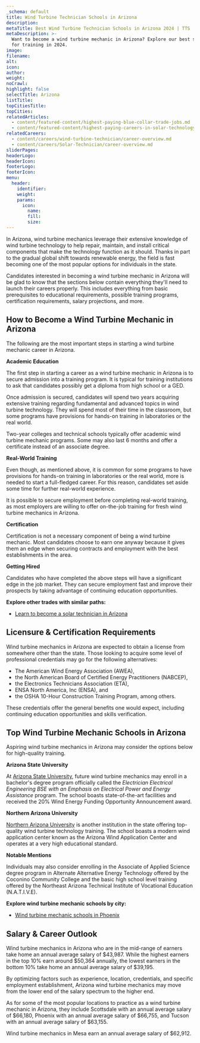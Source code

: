 ```yaml
---
_schema: default
title: Wind Turbine Technician Schools in Arizona
description:
metaTitle: Best Wind Turbine Technician Schools in Arizona 2024 | TTS
metaDescription: >-
  Want to become a wind turbine mechanic in Arizona? Explore our best schools
  for training in 2024.
image:
filename:
alt:
icon:
author:
weight:
noCrawl:
highlight: false
selectTitle: Arizona
listTitle:
topCitiesTitle:
topCities:
relatedArticles:
  - content/featured-content/highest-paying-blue-collar-trade-jobs.md
  - content/featured-content/highest-paying-careers-in-solar-technology.md
relatedCareers:
  - content/careers/wind-turbine-technician/career-overview.md
  - content/careers/Solar-Technician/career-overview.md
sliderPages:
headerLogo:
headerIcon:
footerLogo:
footerIcon:
menu:
  header:
    identifier:
    weight:
    params:
      icon:
        name:
        fill:
        size:
---
```

In Arizona, wind turbine mechanics leverage their extensive knowledge of wind turbine technology to help repair, maintain, and install critical components that make the technology function as it should. Thanks in part to the gradual global shift towards renewable energy, the field is fast becoming one of the most popular options for individuals in the state.

Candidates interested in becoming a wind turbine mechanic in Arizona will be glad to know that the sections below contain everything they'll need to launch their careers properly. This includes everything from basic prerequisites to educational requirements, possible training programs, certification requirements, salary projections, and more.

## **How to Become a Wind Turbine Mechanic in Arizona**

The following are the most important steps in starting a wind turbine mechanic career in Arizona.

**Academic Education**

The first step in starting a career as a wind turbine mechanic in Arizona is to secure admission into a training program. It is typical for training institutions to ask that candidates possibly get a diploma from high school or a GED.

Once admission is secured, candidates will spend two years acquiring extensive training regarding fundamental and advanced topics in wind turbine technology. They will spend most of their time in the classroom, but some programs have provisions for hands-on training in laboratories or the real world.

Two-year colleges and technical schools typically offer academic wind turbine mechanic programs. Some may also last 6 months and offer a certificate instead of an associate degree.

**Real-World Training**

Even though, as mentioned above, it is common for some programs to have provisions for hands-on training in laboratories or the real world, more is needed to start a full-fledged career. For this reason, candidates set aside some time for further real-world experience.

It is possible to secure employment before completing real-world training, as most employers are willing to offer on-the-job training for fresh wind turbine mechanics in Arizona.

**Certification**

Certification is not a necessary component of being a wind turbine mechanic. Most candidates choose to earn one anyway because it gives them an edge when securing contracts and employment with the best establishments in the area.

**Getting Hired**

Candidates who have completed the above steps will have a significant edge in the job market. They can secure employment fast and improve their prospects by taking advantage of continuing education opportunities.

**Explore other trades with similar paths:**

* [Learn to become a solar technician in Arizona](https://toptradeschools.com/near-you/solar-technician/arizona/)

## **Licensure & Certification Requirements**

Wind turbine mechanics in Arizona are expected to obtain a license from somewhere other than the state. Those looking to acquire some level of professional credentials may go for the following alternatives:

* The American Wind Energy Association (AWEA),
* the North American Board of Certified Energy Practitioners (NABCEP),
* the Electronics Technicians Association (ETA),
* ENSA North America, Inc (ENSA), and
* the OSHA 10-Hour Construction Training Program, among others.

These credentials offer the general benefits one would expect, including continuing education opportunities and skills verification.

## **Top Wind Turbine Mechanic Schools in Arizona**

Aspiring wind turbine mechanics in Arizona may consider the options below for high-quality training.

**Arizona State University**

At [Arizona State University](https://degrees.apps.asu.edu/bachelors/major/ASU00/ESEEEPBSE/electrical-engineering-electric-power-and-energy-systems), future wind turbine mechanics may enroll in a bachelor's degree program officially called the *Electrician Electrical Engineering BSE with an Emphasis on Electrical Power and Energy Assistance* program. The school boasts state-of-the-art facilities and received the 20% Wind Energy Funding Opportunity Announcement award.

**Northern Arizona University**

[Northern Arizona University](https://nau.edu/mechanical-engineering/wind-energy-undergraduate-certificate/) is another institution in the state offering top-quality wind turbine technology training. The school boasts a modern wind application center known as the Arizona Wind Application Center and operates at a very high educational standard.

**Notable Mentions**

Individuals may also consider enrolling in the Associate of Applied Science degree program in Alternate Alternative Energy Technology offered by the Coconino Community College and the basic high school level training offered by the Northeast Arizona Technical Institute of Vocational Education (N.A.T.I.V.E).

**Explore wind turbine mechanic schools by city:**

* [Wind turbine mechanic schools in Phoenix](https://toptradeschools.com/near-you/wind-turbine-technician/arizona/phoenix/)

## **Salary & Career Outlook**

Wind turbine mechanics in Arizona who are in the mid-range of earners take home an annual average salary of $43,987. While the highest earners in the top 10% earn around $50,364 annually, the lowest earners in the bottom 10% take home an annual average salary of $39,195.

By optimizing factors such as experience, location, credentials, and specific employment establishment, Arizona wind turbine mechanics may move from the lower end of the salary spectrum to the higher end.

As for some of the most popular locations to practice as a wind turbine mechanic in Arizona, they include Scottsdale with an annual average salary of $66,180, Phoenix with an annual average salary of $66,755, and Tucson with an annual average salary of $63,155.

Wind turbine mechanics in Mesa earn an annual average salary of $62,912.